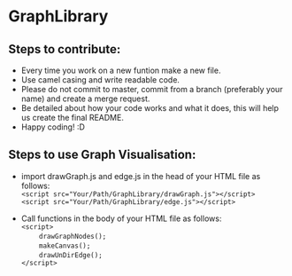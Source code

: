 # GraphLibrary

## Steps to contribute:
- Every time you work on a new funtion make a new file.
- Use camel casing and write readable code.
- Please do not commit to master, commit from a branch (preferably your name) and create a merge request.
- Be detailed about how your code works and what it does, this will help us create the final README.
- Happy coding! :D

## Steps to use Graph Visualisation:

- import drawGraph.js and edge.js in the head of your HTML file as follows:  
`<script src="Your/Path/GraphLibrary/drawGraph.js"></script>`  
`<script src="Your/Path/GraphLibrary/edge.js"></script>`  

- Call functions in the body of your HTML file as follows:  
`<script>`  
&nbsp; &nbsp; &nbsp; &nbsp; `drawGraphNodes();`      
&nbsp; &nbsp; &nbsp; &nbsp; `makeCanvas();`    
&nbsp; &nbsp; &nbsp; &nbsp; `drawUnDirEdge();`      
`</script>`  
